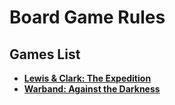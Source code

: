 # Board Game Rules

## Games List

* [**Lewis & Clark: The Expedition**](lewis-&-clark-the-expedition.md)
* [**Warband: Against the Darkness**](warband-against-the-darkness.md)
